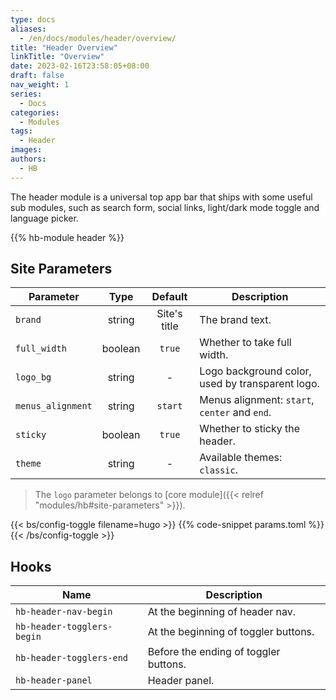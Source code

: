 ```yaml
---
type: docs
aliases:
  - /en/docs/modules/header/overview/
title: "Header Overview"
linkTitle: "Overview"
date: 2023-02-16T23:58:05+08:00
draft: false
nav_weight: 1
series:
  - Docs
categories:
  - Modules
tags:
  - Header
images:
authors:
  - HB
---
```


The header module is a universal top app bar that ships with some useful sub modules, such as search form, social links, light/dark mode toggle and language picker.

<!--more-->

{{% hb-module header %}}

## Site Parameters

| Parameter         |  Type   |   Default    | Description                                      |
| ----------------- | :-----: | :----------: | ------------------------------------------------ |
| `brand`           | string  | Site's title | The brand text.                                  |
| `full_width`      | boolean |    `true`    | Whether to take full width.                      |
| `logo_bg`         | string  |      -       | Logo background color, used by transparent logo. |
| `menus_alignment` | string  |   `start`    | Menus alignment: `start`, `center` and `end`.    |
| `sticky`          | boolean |    `true`    | Whether to sticky the header.                    |
| `theme`           | string  |      -       | Available themes: `classic`.                     |

> The `logo` parameter belongs to [core module]({{< relref "modules/hb#site-parameters" >}}).

{{< bs/config-toggle filename=hugo >}}
{{% code-snippet params.toml %}}
{{< /bs/config-toggle >}}

## Hooks

| Name                       | Description                           |
| -------------------------- | ------------------------------------- |
| `hb-header-nav-begin`      | At the beginning of header nav.       |
| `hb-header-togglers-begin` | At the beginning of toggler buttons.  |
| `hb-header-togglers-end`   | Before the ending of toggler buttons. |
| `hb-header-panel`          | Header panel.                         |
